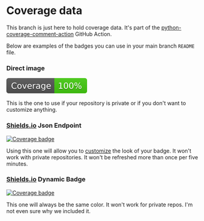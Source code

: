 # Coverage data

This branch is just here to hold coverage data. It's part of the
[python-coverage-comment-action](https://github.com/marketplace/actions/python-coverage-comment)
GitHub Action.

Below are examples of the badges you can use in your main branch `README` file.

### Direct image

[![Coverage badge](https://raw.githubusercontent.com/jan-glx/ICPy/python-coverage-comment-action-data/badge.svg)](https://github.com/jan-glx/ICPy/tree/python-coverage-comment-action-data)

This is the one to use if your repository is private or if you don't want to customize anything.

### [Shields.io](https://shields.io) Json Endpoint

[![Coverage badge](https://img.shields.io/endpoint?url=https://raw.githubusercontent.com/jan-glx/ICPy/python-coverage-comment-action-data/endpoint.json)](https://github.com/jan-glx/ICPy/tree/python-coverage-comment-action-data)

Using this one will allow you to [customize](https://shields.io/endpoint) the look of your badge.
It won't work with private repositories. It won't be refreshed more than once per five minutes.

### [Shields.io](https://shields.io) Dynamic Badge

[![Coverage badge](https://img.shields.io/badge/dynamic/json?color=brightgreen&label=coverage&query=%24.message&url=https%3A%2F%2Fraw.githubusercontent.com%2Fjan-glx%2FICPy%2Fpython-coverage-comment-action-data%2Fendpoint.json)](https://github.com/jan-glx/ICPy/tree/python-coverage-comment-action-data)

This one will always be the same color. It won't work for private repos. I'm not even sure why we included it.
